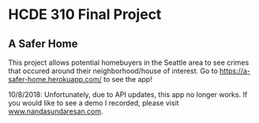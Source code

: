 # HCDE 310 Final Project

## A Safer Home

This project allows potential homebuyers in the Seattle area to see crimes that occured around their neighborhood/house of interest.
Go to https://a-safer-home.herokuapp.com/ to see the app!

10/8/2018: Unfortunately, due to API updates, this app no longer works. If you would like to see a demo I recorded, please visit www.nandasundaresan.com.
